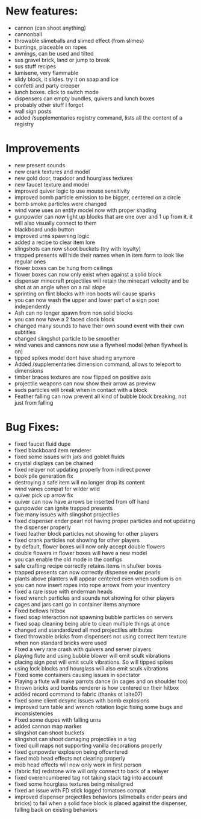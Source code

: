 # New features:
- cannon (can shoot anything)
- cannonball
- throwable slimeballs and slimed effect (from slimes)
- buntings, placeable on ropes
- awnings, can be used and tilted
- sus gravel brick, land or jump to break
- sus stuff recipes
- lumisene, very flammable
- slidy block, it slides. try it on soap and ice
- confetti and party creeper
- lunch boxes. click to switch mode
- dispensers can empty bundles, quivers and lunch boxes
- probably other stuff I forgot
- wall sign posts
- added /supplementaries registry command, lists all the content of a registry

# Improvements
- new present sounds
- new crank textures and model
- new gold door, trapdoor and hourglass textures
- new faucet texture and model
- improved quiver logic to use mouse sensitivity
- improved bomb particle emission to be bigger, centered on a circle
- bomb smoke particles were changed
- wind vane uses an entity model now with proper shading
- gunpowder can now light up blocks that are one over and 1 up from it. it will also visually connect to them
- blackboard undo button
- improved urns spawning logic
- added a recipe to clear item lore
- slingshots can now shoot buckets (try with loyalty)
- trapped presents will hide their names when in item form to look like regular ones
- flower boxes can be hung from ceilings
- flower boxes can now only exist when against a solid block
- dispenser minecraft projectiles will retain the minecart velocity and be shot at an angle when on a rail slope
- sprinting on flint blocks with iron boots will cause sparks
- you can now wash the upper and lower part of a sign post independently
- Ash can no longer spawn from non solid blocks
- you can now have a 2 faced clock block
- changed many sounds to have their own sound event with their own subtitles
- changed slingshot particle to be smoother
- wind vanes and cannons now use a flywheel model (when flywheel is on)
- tipped spikes model dont have shading anymore
- Added /supplementaries dimension command, allows to teleport to dimensions
- timber braces textures are now flipped on positive axis
- projectile weapons can now show their arrow as preview
- suds particles will break when in contact with a block
- Feather falling can now prevent all kind of bubble block breaking, not just from falling


# Bug Fixes:
- fixed faucet fluid dupe
- fixed blackboard item renderer
- fixed some issues with jars and goblet fluids
- crystal displays can be chained
- fixed relayer not updating properly from indirect power
- book pile generation fix
- destroying a safe item will no longer drop its content
- wind vanes compat for wilder wild
- quiver pick up arrow fix
- quiver can now have arrows be inserted from off hand
- gunpowder can ignite trapped presents
- fixe many issues with slingshot projectiles
- fixed dispenser ender pearl not having proper particles and not updating the dispenser properly
- fixed feather block particles not showing for other players
- fixed crank particles not showing for other players
- by default, flower boxes will now only accept double flowers
- double flowers in flower boxes will have a new model
- you can enable the old mode in the configs
- safe crafting recipe correctly retains items in shulker boxes
- trapped presents can now correctly dispense ender pearls
- plants above planters will appear centered even when sodium is on
- you can now insert ropes into rope arrows from your inventory
- fixed a rare issue with enderman heads
- fixed wrench particles and sounds not showing for other players
- cages and jars cant go in container items anymore
- Fixed bellows hitbox
- fixed soap interaction not spawning bubble particles on servers
- fixed soap cleaning being able to clean multiple things at once
- changed and standardized all mod projectiles attributes
- fixed throwable bricks from dispensers not using correct item texture when non standard bricks were used
- Fixed a very rare crash with quivers and server players
- playing flute and using bubble blower will emit sculk vibrations
- placing sign post will emit sculk vibrations. So will tipped spikes
- using lock blocks and hourglass will also emit sculk vibrations
- Fixed some containers causing issues in spectator
- Playing a flute will make parrots dance (in cages and on shoulder too)
- thrown bricks and bombs renderer is how centered on their hitbox
- added record command to fabric (thanks ot laite07)
- fixed some client desync issues with bomb explosions
- improved turn table and wrench rotation logic fixing some bugs and inconsistencies
- Fixed some dupes with falling urns
- added cannon map marker
- slingshot can shoot buckets
- slingshot can shoot damaging projectiles in a tag
- fixed quill maps not supporting vanilla decorations properly
- fixed gunpowder explosion being offcentered
- fixed mob head effects not clearing properly
- mob head effects will now only work in first person
- (fabric fix) redstone wire will only connect to back of a relayer
- fixed overencumbered tag not taking stack tag into account
- fixed some hourglass textures being misaligned
- fixed an issue with FD stick logged tomatoes compat
- improved dispenser projectiles behaviors (slimeballs ender pears and bricks) to fail when a solid face block is placed against the dispenser, falling back on existing behaviors
